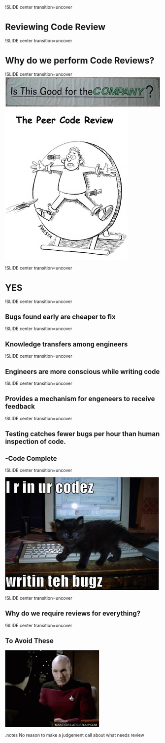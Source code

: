 !SLIDE center transition=uncover

# Reviewing Code Review

!SLIDE center transition=uncover

# Why do we perform Code Reviews?

!SLIDE center transition=uncover
![Is this good for the company](../images/good-for-the-company.jpeg)
![It's Fun](../images/code-review-knives.jpeg)

!SLIDE center transition=uncover
# YES

!SLIDE center transition=uncover

Bugs found early are cheaper to fix
------

!SLIDE center transition=uncover

Knowledge transfers among engineers
------

!SLIDE center transition=uncover

Engineers are more conscious while writing code
------

!SLIDE center transition=uncover

Provides a mechanism for engeneers to receive feedback
------

!SLIDE center transition=uncover

Testing catches fewer bugs per hour than human inspection of code.
------
-Code Complete
------

!SLIDE center transition=uncover

![BUGS!](../images/bug_cat.jpeg)

!SLIDE center transition=uncover

Why do we require reviews for everything?
-------


!SLIDE center transition=uncover

To Avoid These
-------
![Facepalm](../images/picard-facepalm.gif)

.notes No reason to make a judgement call about what needs review
